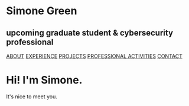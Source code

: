 # Simone Green
## upcoming graduate student & cybersecurity professional

<html lang="en">

<head>
  <meta charset="UTF-8">
  <meta name="viewport" content="width=device-width" , initial-scale="1.0">
  <title>Simone's Professional Portfolio</title>

  <link rel="stylesheet" href="css/default.css">
  <link rel="stylesheet" href="css/layout.css">
  <link rel="stylesheet" href="css/media-queries.css">
  <link rel="stylesheet" href="css/magnific-popup.css">

  <script src="js/modernizr.js"></script>

</head>

<body class="body">
<div data-collapse="medium" data-animation="default" data-duration="400" data-easing="ease" data-easing2="ease" role="banner" class="navigation w-nav">
  <div class="navigation">
  <a href="/" class="circle-link"></a>
    <div class="nav-box">
      <nav role="navigation" class="navigation-items">
        <a href="/" class="nav-curr">ABOUT</a>
        <a href="/work" class="nav-link">EXPERIENCE</a>
        <a href="/projects" class="nav-link">PROJECTS</a>
        <a href="/activities" class="nav-link">PROFESSIONAL ACTIVITIES</a>
        <a href="/contact" class="nav-curr">CONTACT</a>
      </nav>
    </div>
  </div>
<div>

  <h1> Hi! I'm Simone.</h1>
  <p>It's nice to meet you.</p>

</body>

</html>